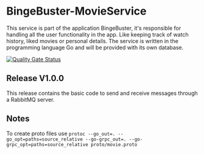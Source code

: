 # BingeBuster-MovieService
This service is part of the application BingeBuster, it's responsible for handling all the user functionality in the app. Like keeping track of watch history, liked movies or personal details. The service is written in the programming language Go and will be provided with its own database.


[![Quality Gate Status](https://sonarcloud.io/api/project_badges/measure?project=Portfolio-Advanced-software_BingeBuster-MovieService&metric=alert_status)](https://sonarcloud.io/summary/new_code?id=Portfolio-Advanced-software_BingeBuster-MovieService)


## Release V1.0.0
This release contains the basic code to send and receive messages through a RabbitMQ server. 


## Notes

To create proto files use ```protoc --go_out=. --go_opt=paths=source_relative --go-grpc_out=. --go-grpc_opt=paths=source_relative proto/movie.proto```